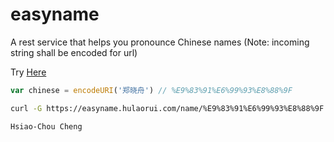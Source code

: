 # easyname

A rest service that helps you pronounce Chinese names (Note: incoming string shall be encoded for url)

Try  [Here](https://easyname.hulaorui.com/name/%E9%83%91%E6%99%93%E8%88%9F)

```javascript
var chinese = encodeURI('郑晓舟') // %E9%83%91%E6%99%93%E8%88%9F
```

```bash
curl -G https://easyname.hulaorui.com/name/%E9%83%91%E6%99%93%E8%88%9F

Hsiao-Chou Cheng
```


